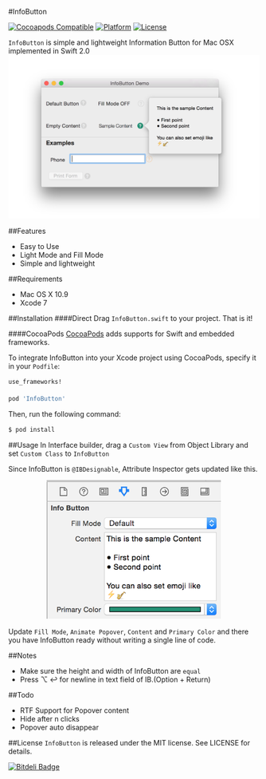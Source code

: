 #InfoButton

[![Cocoapods Compatible](https://img.shields.io/cocoapods/v/InfoButton.svg)](https://img.shields.io/cocoapods/v/InfoButton.svg)
[![Platform](https://img.shields.io/cocoapods/p/InfoButton.svg)](http://cocoadocs.org/docsets/InfoButton)
[![License](https://img.shields.io/cocoapods/l/InfoButton.svg)](http://cocoadocs.org/docsets/InfoButton)

`InfoButton` is simple and lightweight Information Button for Mac OSX implemented in Swift 2.0
![](./images/demo.png)

##Features
- Easy to Use
- Light Mode and Fill Mode
- Simple and lightweight

##Requirements
- Mac OS X 10.9
- Xcode 7

##Installation
####Direct
Drag `InfoButton.swift` to your project. That is it!

####CocoaPods
[CocoaPods](http://cocoapods.org) adds supports for Swift and embedded frameworks.

To integrate InfoButton into your Xcode project using CocoaPods, specify it in your `Podfile`:

```ruby
use_frameworks!

pod 'InfoButton'
```

Then, run the following command:

```bash
$ pod install
```


##Usage
In Interface builder, drag a `Custom View` from Object Library and set `Custom Class` to `InfoButton`

Since InfoButton is `@IBDesignable`, Attribute Inspector gets updated like this.

<div align="center">
<img src="images/attrInsp.png" style = "width:350px;"/>
</div>

Update `Fill Mode`, `Animate Popover`, `Content` and `Primary Color` and there you have InfoButton ready without writing a single line of code.

##Notes
- Make sure the height and width of InfoButton are `equal`
- Press ⌥ ↩ for newline in text field of IB.(Option + Return)

##Todo
- RTF Support for Popover content
- Hide after n clicks
- Popover auto disappear

##License
`InfoButton` is released under the MIT license. See LICENSE for details.



[![Bitdeli Badge](https://d2weczhvl823v0.cloudfront.net/kaunteya/infobutton/trend.png)](https://bitdeli.com/free "Bitdeli Badge")
